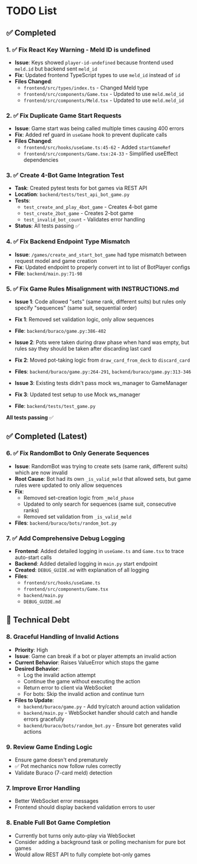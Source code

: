 # TODO List

## ✅ Completed

### 1. ✅ Fix React Key Warning - Meld ID is undefined
- **Issue**: Keys showed `player-id-undefined` because frontend used `meld.id` but backend sent `meld_id`
- **Fix**: Updated frontend TypeScript types to use `meld_id` instead of `id`
- **Files Changed**:
  - `frontend/src/types/index.ts` - Changed Meld type
  - `frontend/src/components/Game.tsx` - Updated to use `meld.meld_id`
  - `frontend/src/components/Meld.tsx` - Updated to use `meld.meld_id`

### 2. ✅ Fix Duplicate Game Start Requests
- **Issue**: Game start was being called multiple times causing 400 errors
- **Fix**: Added ref guard in `useGame` hook to prevent duplicate calls
- **Files Changed**:
  - `frontend/src/hooks/useGame.ts:45-62` - Added `startGameRef`
  - `frontend/src/components/Game.tsx:24-33` - Simplified useEffect dependencies

### 3. ✅ Create 4-Bot Game Integration Test
- **Task**: Created pytest tests for bot games via REST API
- **Location**: `backend/tests/test_api_bot_game.py`
- **Tests**:
  - `test_create_and_play_4bot_game` - Creates 4-bot game
  - `test_create_2bot_game` - Creates 2-bot game
  - `test_invalid_bot_count` - Validates error handling
- **Status**: All tests passing ✅

### 4. ✅ Fix Backend Endpoint Type Mismatch
- **Issue**: `/games/create_and_start_bot_game` had type mismatch between request model and game creation
- **Fix**: Updated endpoint to properly convert int to list of BotPlayer configs
- **File**: `backend/main.py:71-98`

### 5. ✅ Fix Game Rules Misalignment with INSTRUCTIONS.md
- **Issue 1**: Code allowed "sets" (same rank, different suits) but rules only specify "sequences" (same suit, sequential order)
- **Fix 1**: Removed set validation logic, only allow sequences
- **File**: `backend/buraco/game.py:386-402`

- **Issue 2**: Pots were taken during draw phase when hand was empty, but rules say they should be taken after discarding last card
- **Fix 2**: Moved pot-taking logic from `draw_card_from_deck` to `discard_card`
- **Files**: `backend/buraco/game.py:264-291`, `backend/buraco/game.py:313-346`

- **Issue 3**: Existing tests didn't pass mock ws_manager to GameManager
- **Fix 3**: Updated test setup to use Mock ws_manager
- **File**: `backend/tests/test_game.py`

**All tests passing** ✅

## ✅ Completed (Latest)

### 6. ✅ Fix RandomBot to Only Generate Sequences
- **Issue**: RandomBot was trying to create sets (same rank, different suits) which are now invalid
- **Root Cause**: Bot had its own `_is_valid_meld` that allowed sets, but game rules were updated to only allow sequences
- **Fix**:
  - Removed set-creation logic from `_meld_phase`
  - Updated to only search for sequences (same suit, consecutive ranks)
  - Removed set validation from `_is_valid_meld`
- **Files**: `backend/buraco/bots/random_bot.py`

### 7. ✅ Add Comprehensive Debug Logging
- **Frontend**: Added detailed logging in `useGame.ts` and `Game.tsx` to trace auto-start calls
- **Backend**: Added detailed logging in `main.py` start endpoint
- **Created**: `DEBUG_GUIDE.md` with explanation of all logging
- **Files**:
  - `frontend/src/hooks/useGame.ts`
  - `frontend/src/components/Game.tsx`
  - `backend/main.py`
  - `DEBUG_GUIDE.md`

## 🔧 Technical Debt

### 8. Graceful Handling of Invalid Actions
- **Priority**: High
- **Issue**: Game can break if a bot or player attempts an invalid action
- **Current Behavior**: Raises ValueError which stops the game
- **Desired Behavior**:
  - Log the invalid action attempt
  - Continue the game without executing the action
  - Return error to client via WebSocket
  - For bots: Skip the invalid action and continue turn
- **Files to Update**:
  - `backend/buraco/game.py` - Add try/catch around action validation
  - `backend/main.py` - WebSocket handler should catch and handle errors gracefully
  - `backend/buraco/bots/random_bot.py` - Ensure bot generates valid actions

### 9. Review Game Ending Logic
- Ensure game doesn't end prematurely
- ✅ Pot mechanics now follow rules correctly
- Validate Buraco (7-card meld) detection

### 7. Improve Error Handling
- Better WebSocket error messages
- Frontend should display backend validation errors to user

### 8. Enable Full Bot Game Completion
- Currently bot turns only auto-play via WebSocket
- Consider adding a background task or polling mechanism for pure bot games
- Would allow REST API to fully complete bot-only games
